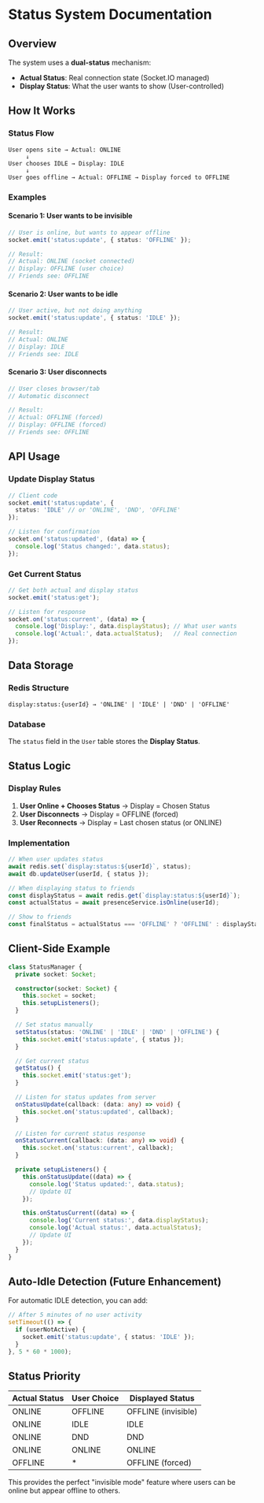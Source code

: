# Status System Documentation

## Overview

The system uses a **dual-status** mechanism:
- **Actual Status**: Real connection state (Socket.IO managed)
- **Display Status**: What the user wants to show (User-controlled)

## How It Works

### Status Flow

```
User opens site → Actual: ONLINE
     ↓
User chooses IDLE → Display: IDLE
     ↓
User goes offline → Actual: OFFLINE → Display forced to OFFLINE
```

### Examples

#### Scenario 1: User wants to be invisible
```typescript
// User is online, but wants to appear offline
socket.emit('status:update', { status: 'OFFLINE' });

// Result:
// Actual: ONLINE (socket connected)
// Display: OFFLINE (user choice)
// Friends see: OFFLINE
```

#### Scenario 2: User wants to be idle
```typescript
// User active, but not doing anything
socket.emit('status:update', { status: 'IDLE' });

// Result:
// Actual: ONLINE
// Display: IDLE
// Friends see: IDLE
```

#### Scenario 3: User disconnects
```typescript
// User closes browser/tab
// Automatic disconnect

// Result:
// Actual: OFFLINE (forced)
// Display: OFFLINE (forced)
// Friends see: OFFLINE
```

## API Usage

### Update Display Status

```typescript
// Client code
socket.emit('status:update', { 
  status: 'IDLE' // or 'ONLINE', 'DND', 'OFFLINE'
});

// Listen for confirmation
socket.on('status:updated', (data) => {
  console.log('Status changed:', data.status);
});
```

### Get Current Status

```typescript
// Get both actual and display status
socket.emit('status:get');

// Listen for response
socket.on('status:current', (data) => {
  console.log('Display:', data.displayStatus); // What user wants
  console.log('Actual:', data.actualStatus);   // Real connection
});
```

## Data Storage

### Redis Structure

```redis
display:status:{userId} → 'ONLINE' | 'IDLE' | 'DND' | 'OFFLINE'
```

### Database

The `status` field in the `User` table stores the **Display Status**.

## Status Logic

### Display Rules

1. **User Online + Chooses Status** → Display = Chosen Status
2. **User Disconnects** → Display = OFFLINE (forced)
3. **User Reconnects** → Display = Last chosen status (or ONLINE)

### Implementation

```typescript
// When user updates status
await redis.set(`display:status:${userId}`, status);
await db.updateUser(userId, { status });

// When displaying status to friends
const displayStatus = await redis.get(`display:status:${userId}`);
const actualStatus = await presenceService.isOnline(userId);

// Show to friends
const finalStatus = actualStatus === 'OFFLINE' ? 'OFFLINE' : displayStatus;
```

## Client-Side Example

```typescript
class StatusManager {
  private socket: Socket;

  constructor(socket: Socket) {
    this.socket = socket;
    this.setupListeners();
  }

  // Set status manually
  setStatus(status: 'ONLINE' | 'IDLE' | 'DND' | 'OFFLINE') {
    this.socket.emit('status:update', { status });
  }

  // Get current status
  getStatus() {
    this.socket.emit('status:get');
  }

  // Listen for status updates from server
  onStatusUpdate(callback: (data: any) => void) {
    this.socket.on('status:updated', callback);
  }

  // Listen for current status response
  onStatusCurrent(callback: (data: any) => void) {
    this.socket.on('status:current', callback);
  }

  private setupListeners() {
    this.onStatusUpdate((data) => {
      console.log('Status updated:', data.status);
      // Update UI
    });

    this.onStatusCurrent((data) => {
      console.log('Current status:', data.displayStatus);
      console.log('Actual status:', data.actualStatus);
      // Update UI
    });
  }
}
```

## Auto-Idle Detection (Future Enhancement)

For automatic IDLE detection, you can add:

```typescript
// After 5 minutes of no user activity
setTimeout(() => {
  if (userNotActive) {
    socket.emit('status:update', { status: 'IDLE' });
  }
}, 5 * 60 * 1000);
```

## Status Priority

| Actual Status | User Choice | Displayed Status |
|--------------|-------------|------------------|
| ONLINE | OFFLINE | OFFLINE (invisible) |
| ONLINE | IDLE | IDLE |
| ONLINE | DND | DND |
| ONLINE | ONLINE | ONLINE |
| OFFLINE | * | OFFLINE (forced) |

This provides the perfect "invisible mode" feature where users can be online but appear offline to others.

